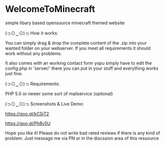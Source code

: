 # WelcomeToMinecraft
simple libary based opensource minecraft themed website

(っ⊙‿⊙)っ How it works:

You can simply drag & drop the complete content of the .zip into your wanted folder on your webserver. If you meet all requirements it should work without any problems.

It also comes with an working contact form yopu simply have to edit the config.php in 'server/' there you can put in your stuff and everything works just fine.

(っ⊙‿⊙)っ Requirements:

PHP 5.0 or newer
some sort of mailservice (optional)

(っ⊙‿⊙)っ Screenshots & Live Demo:

https://goo.gl/kCSjT2

https://goo.gl/Ph8y5U

Hope you like it! Please do not write bad rated reviews if there is any kind of problem. Just message me via PN or in the discssion area of this ressource
